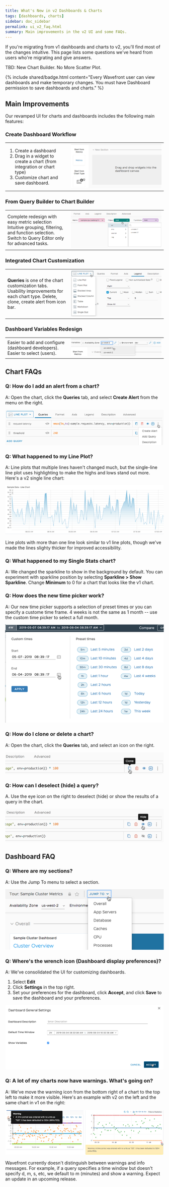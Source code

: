 ```yaml
---
title: What's New in v2 Dashboards & Charts
tags: [dashboards, charts]
sidebar: doc_sidebar
permalink: ui_v2_faq.html
summary: Main improvements in the v2 UI and some FAQs.
---
```

If you're migrating from v1 dashboards and charts to v2, you'll find most of the changes intuitive. This page lists some questions we've heard from users who're migrating and give answers.

TBD: New Chart Builder. No More Scatter Plot. 

{% include shared/badge.html content="Every Wavefront user can view dashboards and make temporary changes. You must have Dashboard permission to save dashboards and charts." %}

## Main Improvements

Our revamped UI for charts and dashboards includes the following main features:

### Create Dashboard Workflow
<table style="width: 100%;">
<tbody>
<tr>
<td width="40%">
<ol><li>Create a dashboard</li>
<li>Drag in a widget to create a chart (from integration or chart type)</li>
<li>Customize chart and save dashboard.</li></ol></td>
<td width="60%"><img src="/images/v2_create_dashboard.png" alt="create dashboard"></td>
</tr>
</tbody>
</table>

### From Query Builder to Chart Builder

<table style="width: 100%;">
<tbody>
<tr>
<td width="40%">
Complete redesign with easy metric selection<br>
Intuitive grouping, filtering, and function selection. <br>
Switch to Query Editor only for advanced tasks.</td>
<td width="60%"><img src="images/v2_chart_builder_cropped.png" alt="create dashboard"></td>
</tr>
</tbody>
</table>

### Integrated Chart Customization

<table style="width: 100%;">
<tbody>
<tr>
<td width="40%">
<strong>Queries</strong> is one of the chart customization tabs.
Usability improvements for each chart type.
Delete, clone, create alert from icon bar.</td>
<td width="60%"><img src="images/v2_chart_builder_select.png" alt="create dashboard"></td>
</tr>
</tbody>
</table>

### Dashboard Variables Redesign

<table style="width: 100%;">
<tbody>
<tr>
<td width="40%">
Easier to add and configure (dashboard developers).
Easier to select (users).</td>
<td width="60%"><img src="images/v2_dashboard_variables.png" alt="dashboard variables"></td>
</tr>
</tbody>
</table>


## Chart FAQs

### Q: How do I add an alert from a chart?
A: Open the chart, click the **Queries** tab, and select **Create Alert** from the menu on the right.

![v2 Create Alert](images/v2_create_alert.png)


### Q: What happened to my Line Plot?

A: Line plots that multiple lines haven't changed much, but the single-line line plot uses highlighting to make the highs and lows stand out more. Here's a v2 single line chart:

![v2 Line plot](images/v2_linechart_single.png)

Line plots with more than one line look similar to v1 line plots, though we've made the lines slighty thicker for improved accessibility.


### Q: What happened to my Single Stats chart?

A: We changed the sparkline to show in the background by default. You can experiment with sparkline position by selecting **Sparkline > Show Sparkline**. Change **Minimum** to 0 for a chart that looks like the v1 chart.

### Q: How does the new time picker work?

A: Our new time picker supports a selection of preset times or you can specify a custome time frame. 4 weeks is not the same as 1 month -- use the custom time picker to select a full month.

![v2 time picker](images/v2_time_picker.png)

### Q: How do I clone or delete a chart?

A: Open the chart, click the **Queries** tab, and select an icon on the right.

![v2 Clone Query](images/v2_clone.png)

### Q: How can I deselect (hide) a query?

A. Use the eye icon on the right to deselect (hide) or show the results of a query in the chart.

![v2 Hide or show query](images/v2_hide_show.png)

## Dashboard FAQ

### Q: Where are my sections?

A: Use the Jump To menu to select a section.

![v2 Jump To](images/v2_jump_to.png)

### Q: Where's the wrench icon (Dashboard display preferences)?

A: We've consolidated the UI for customizing dashboards.
1. Select **Edit**
2. Click **Settings** in the top right.
3. Set your preferences for the dashboard, click **Accept**, and click **Save** to save the dashboard and your preferences.

![v2 dashboard preferences](images/v2_dashboard_settings.png)

### Q: A lot of my charts now have warnings. What's going on?

A: We've move the warning icon from the bottom right of a chart to the top left to make it more visible. Here's an example with v2 on the left and the same chart in v1 on the right:

![v2 warnings](images/v2_warning.png)

Wavefront currently doesn't distinguish between warnings and info messages. For example, if a query specifies a time window but doesn't specify d, m, s, etc, we default to m (minutes) and show a warning. Expect an update in an upcoming release.
